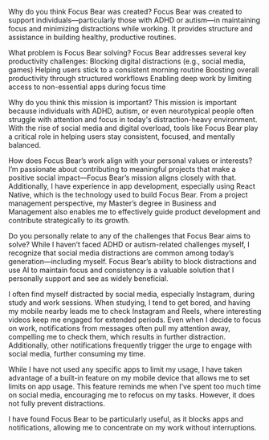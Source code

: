Why do you think Focus Bear was created?
Focus Bear was created to support individuals—particularly those with ADHD or autism—in maintaining focus and minimizing distractions while working. It provides structure and assistance in building healthy, productive routines.

What problem is Focus Bear solving?
Focus Bear addresses several key productivity challenges:
Blocking digital distractions (e.g., social media, games)
Helping users stick to a consistent morning routine
Boosting overall productivity through structured workflows
Enabling deep work by limiting access to non-essential apps during focus time

Why do you think this mission is important?
This mission is important because individuals with ADHD, autism, or even neurotypical people often struggle with attention and focus in today's distraction-heavy environment. With the rise of social media and digital overload, tools like Focus Bear play a critical role in helping users stay consistent, focused, and mentally balanced.

How does Focus Bear’s work align with your personal values or interests?
I’m passionate about contributing to meaningful projects that make a positive social impact—Focus Bear’s mission aligns closely with that. Additionally, I have experience in app development, especially using React Native, which is the technology used to build Focus Bear. From a project management perspective, my Master’s degree in Business and Management also enables me to effectively guide product development and contribute strategically to its growth.

Do you personally relate to any of the challenges that Focus Bear aims to solve?
While I haven’t faced ADHD or autism-related challenges myself, I recognize that social media distractions are common among today’s generation—including myself. Focus Bear’s ability to block distractions and use AI to maintain focus and consistency is a valuable solution that I personally support and see as widely beneficial.

I often find myself distracted by social media, especially Instagram, during study and work sessions. When studying, I tend to get bored, and having my mobile nearby leads me to check Instagram and Reels, where interesting videos keep me engaged for extended periods. Even when I decide to focus on work, notifications from messages often pull my attention away, compelling me to check them, which results in further distraction. Additionally, other notifications frequently trigger the urge to engage with social media, further consuming my time.

While I have not used any specific apps to limit my usage, I have taken advantage of a built-in feature on my mobile device that allows me to set limits on app usage. This feature reminds me when I’ve spent too much time on social media, encouraging me to refocus on my tasks. However, it does not fully prevent distractions.

I have found Focus Bear to be particularly useful, as it blocks apps and notifications, allowing me to concentrate on my work without interruptions.
